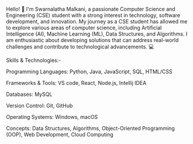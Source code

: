 Hello! 👋 I'm Swarnalatha Malkani, a passionate Computer Science and Engineering (CSE) student with a strong interest in technology, software development, and innovation. My journey as a CSE student has allowed me to explore various areas of computer science, including Artificial Intelligence (AI), Machine Learning (ML), Data Structures, and Algorithms. I am enthusiastic about developing solutions that can address real-world challenges and contribute to technological advancements. 💻

Skills & Technologies:-


Programming Languages:
Python, Java, JavaScript, SQL, HTML/CSS

Frameworks & Tools:
VS code, React, Node.js, Intellij IDEA

Databases:
MySQL

Version Control:
Git, GitHub

Operating Systems:
Windows, macOS

Concepts:
Data Structures, Algorithms, Object-Oriented Programming (OOP), Web Development, Cloud Computing

